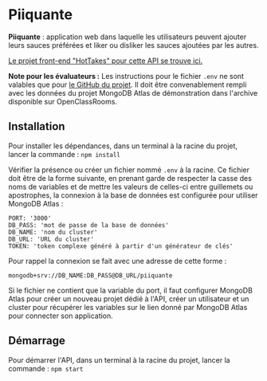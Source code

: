 # Piiquante

**Piiquante** : application web dans laquelle les utilisateurs peuvent ajouter leurs sauces préférées et liker ou disliker les sauces ajoutées par les autres.

[Le projet front-end "HotTakes" pour cette API se trouve ici.](https://github.com/OpenClassrooms-Student-Center/Web-Developer-P6)

**Note pour les évaluateurs :** Les instructions pour le fichier `.env` ne sont valables que pour [le GitHub du projet](https://github.com/oHminod/projet-6-OCR). Il doit être convenablement rempli avec les données du projet MongoDB Atlas de démonstration dans l'archive disponible sur OpenClassRooms.

## Installation

Pour installer les dépendances, dans un terminal à la racine du projet, lancer la commande : `npm install`

Vérifier la présence ou créer un fichier nommé `.env` à la racine. Ce fichier doit être de la forme suivante, en prenant garde de respecter la casse des noms de variables et de mettre les valeurs de celles-ci entre guillemets ou apostrophes, la connexion à la base de données est configurée pour utiliser MongoDB Atlas :

```
PORT: '3000'
DB_PASS: 'mot de passe de la base de données'
DB_NAME: 'nom du cluster'
DB_URL: 'URL du cluster'
TOKEN: 'token complexe généré à partir d'un générateur de clés'
```

Pour rappel la connexion se fait avec une adresse de cette forme :

`mongodb+srv://DB_NAME:DB_PASS@DB_URL/piiquante`

Si le fichier ne contient que la variable du port, il faut configurer MongoDB Atlas pour créer un nouveau projet dédié à l'API, créer un utilisateur et un cluster pour récupérer les variables sur le lien donné par MongoDB Atlas pour connecter son application.

## Démarrage

Pour démarrer l'API, dans un terminal à la racine du projet, lancer la commande : `npm start`